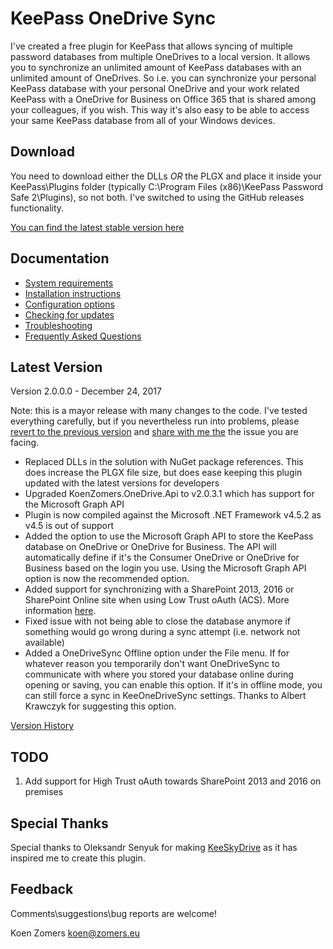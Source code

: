 # KeePass OneDrive Sync

I've created a free plugin for KeePass that allows syncing of multiple password databases from multiple OneDrives to a local version. It allows you to synchronize an unlimited amount of KeePass databases with an unlimited amount of OneDrives. So i.e. you can synchronize your personal KeePass database with your personal OneDrive and your work related KeePass with a OneDrive for Business on Office 365 that is shared among your colleagues, if you wish. This way it's also easy to be able to access your same KeePass database from all of your Windows devices.

## Download ##
You need to download either the DLLs *OR* the PLGX and place it inside your KeePass\Plugins folder (typically C:\Program Files (x86)\KeePass Password Safe 2\Plugins), so not both. I've switched to using the GitHub releases functionality.

[You can find the latest stable version here](../../releases/latest)

## Documentation ##
- [System requirements](./SystemRequirements.md)
- [Installation instructions](./Installaton%20Instructions.md)
- [Configuration options](./Configuration.md)
- [Checking for updates](./UpdateCheck.md)
- [Troubleshooting](./Troubleshooting.md)
- [Frequently Asked Questions](./Faq.md)

## Latest Version

Version 2.0.0.0 - December 24, 2017

Note: this is a mayor release with many changes to the code. I've tested everything carefully, but if you nevertheless run into problems, please [revert to the previous version](/KoenZomers/KeePassOneDriveSync/releases/tag/1.8.3.0) and [share with me the](/KoenZomers/KeePassOneDriveSync/issues/new) the issue you are facing.

- Replaced DLLs in the solution with NuGet package references. This does increase the PLGX file size, but does ease keeping this plugin updated with the latest versions for developers
- Upgraded KoenZomers.OneDrive.Api to v2.0.3.1 which has support for the Microsoft Graph API
- Plugin is now compiled against the Microsoft .NET Framework v4.5.2 as v4.5 is out of support
- Added the option to use the Microsoft Graph API to store the KeePass database on OneDrive or OneDrive for Business. The API will automatically define if it's the Consumer OneDrive or OneDrive for Business based on the login you use. Using the Microsoft Graph API option is now the recommended option.
- Added support for synchronizing with a SharePoint 2013, 2016 or SharePoint Online site when using Low Trust oAuth (ACS). More information [here](./Configuration.md#sharepoint-2013-2016-and-sharepoint-online-support).
- Fixed issue with not being able to close the database anymore if something would go wrong during a sync attempt (i.e. network not available)
- Added a OneDriveSync Offline option under the File menu. If for whatever reason you temporarily don't want OneDriveSync to communicate with where you stored your database online during opening or saving, you can enable this option. If it's in offline mode, you can still force a sync in KeeOneDriveSync settings. Thanks to Albert Krawczyk for suggesting this option.

[Version History](./VersionHistory.md)

## TODO

1. Add support for High Trust oAuth towards SharePoint 2013 and 2016 on premises

## Special Thanks

Special thanks to Oleksandr Senyuk for making [KeeSkyDrive](http://sourceforge.net/projects/keeskydrive/) as it has inspired me to create this plugin.

## Feedback

Comments\suggestions\bug reports are welcome!

Koen Zomers
koen@zomers.eu